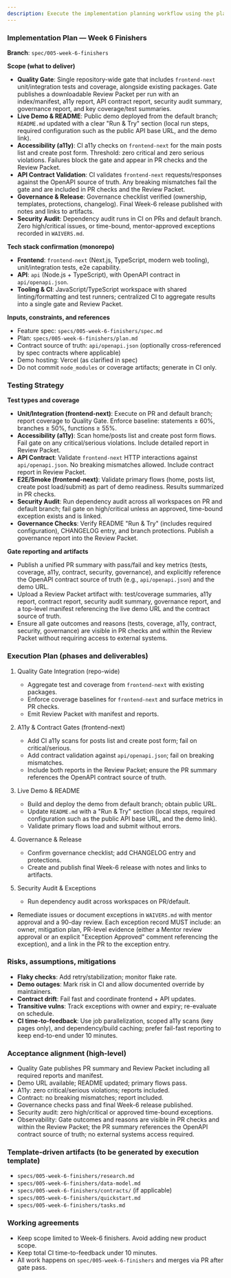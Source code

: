 ```yaml
---
description: Execute the implementation planning workflow using the plan template to generate design artifacts.
---
```


### Implementation Plan — Week 6 Finishers

**Branch**: `spec/005-week-6-finishers`

**Scope (what to deliver)**
- **Quality Gate**: Single repository-wide gate that includes `frontend-next` unit/integration tests and coverage, alongside existing packages. Gate publishes a downloadable Review Packet per run with an index/manifest, a11y report, API contract report, security audit summary, governance report, and key coverage/test summaries.
 - **Live Demo & README**: Public demo deployed from the default branch; `README.md` updated with a clear "Run & Try" section (local run steps, required configuration such as the public API base URL, and the demo link).
- **Accessibility (a11y)**: CI a11y checks on `frontend-next` for the main posts list and create post form. Threshold: zero critical and zero serious violations. Failures block the gate and appear in PR checks and the Review Packet.
- **API Contract Validation**: CI validates `frontend-next` requests/responses against the OpenAPI source of truth. Any breaking mismatches fail the gate and are included in PR checks and the Review Packet.
- **Governance & Release**: Governance checklist verified (ownership, templates, protections, changelog). Final Week-6 release published with notes and links to artifacts.
- **Security Audit**: Dependency audit runs in CI on PRs and default branch. Zero high/critical issues, or time-bound, mentor-approved exceptions recorded in `WAIVERS.md`.

**Tech stack confirmation (monorepo)**
- **Frontend**: `frontend-next` (Next.js, TypeScript, modern web tooling), unit/integration tests, e2e capability.
- **API**: `api` (Node.js + TypeScript), with OpenAPI contract in `api/openapi.json`.
- **Tooling & CI**: JavaScript/TypeScript workspace with shared linting/formatting and test runners; centralized CI to aggregate results into a single gate and Review Packet.

**Inputs, constraints, and references**
- Feature spec: `specs/005-week-6-finishers/spec.md`
- Plan: `specs/005-week-6-finishers/plan.md`
- Contract source of truth: `api/openapi.json` (optionally cross-referenced by spec contracts where applicable)
- Demo hosting: Vercel (as clarified in spec)
- Do not commit `node_modules` or coverage artifacts; generate in CI only.

### Testing Strategy

**Test types and coverage**
- **Unit/Integration (frontend-next)**: Execute on PR and default branch; report coverage to Quality Gate. Enforce baseline: statements ≥ 60%, branches ≥ 50%, functions ≥ 55%.
- **Accessibility (a11y)**: Scan home/posts list and create post form flows. Fail gate on any critical/serious violations. Include detailed report in Review Packet.
- **API Contract**: Validate `frontend-next` HTTP interactions against `api/openapi.json`. No breaking mismatches allowed. Include contract report in Review Packet.
- **E2E/Smoke (frontend-next)**: Validate primary flows (home, posts list, create post load/submit) as part of demo readiness. Results summarized in PR checks.
- **Security Audit**: Run dependency audit across all workspaces on PR and default branch; fail gate on high/critical unless an approved, time-bound exception exists and is linked.
- **Governance Checks**: Verify README "Run & Try" (includes required configuration), CHANGELOG entry, and branch protections. Publish a governance report into the Review Packet.

**Gate reporting and artifacts**
- Publish a unified PR summary with pass/fail and key metrics (tests, coverage, a11y, contract, security, governance), and explicitly reference the OpenAPI contract source of truth (e.g., `api/openapi.json`) and the demo URL.
 - Upload a Review Packet artifact with: test/coverage summaries, a11y report, contract report, security audit summary, governance report, and a top-level manifest referencing the live demo URL and the contract source of truth.
 - Ensure all gate outcomes and reasons (tests, coverage, a11y, contract, security, governance) are visible in PR checks and within the Review Packet without requiring access to external systems.

### Execution Plan (phases and deliverables)

1) Quality Gate Integration (repo-wide)
   - Aggregate test and coverage from `frontend-next` with existing packages.
   - Enforce coverage baselines for `frontend-next` and surface metrics in PR checks.
   - Emit Review Packet with manifest and reports.

2) A11y & Contract Gates (frontend-next)
   - Add CI a11y scans for posts list and create post form; fail on critical/serious.
   - Add contract validation against `api/openapi.json`; fail on breaking mismatches.
   - Include both reports in the Review Packet; ensure the PR summary references the OpenAPI contract source of truth.

3) Live Demo & README
   - Build and deploy the demo from default branch; obtain public URL.
   - Update `README.md` with a "Run & Try" section (local steps, required configuration such as the public API base URL, and the demo link).
   - Validate primary flows load and submit without errors.

4) Governance & Release
   - Confirm governance checklist; add CHANGELOG entry and protections.
   - Create and publish final Week-6 release with notes and links to artifacts.

5) Security Audit & Exceptions
   - Run dependency audit across workspaces on PR/default.
- Remediate issues or document exceptions in `WAIVERS.md` with mentor approval and a 90-day review. Each exception record MUST include: an owner, mitigation plan, PR-level evidence (either a Mentor review approval or an explicit "Exception Approved" comment referencing the exception), and a link in the PR to the exception entry.

### Risks, assumptions, mitigations
- **Flaky checks**: Add retry/stabilization; monitor flake rate.
- **Demo outages**: Mark risk in CI and allow documented override by maintainers.
- **Contract drift**: Fail fast and coordinate frontend + API updates.
- **Transitive vulns**: Track exceptions with owner and expiry; re-evaluate on schedule.
 - **CI time-to-feedback**: Use job parallelization, scoped a11y scans (key pages only), and dependency/build caching; prefer fail-fast reporting to keep end-to-end under 10 minutes.

### Acceptance alignment (high-level)
- Quality Gate publishes PR summary and Review Packet including all required reports and manifest.
- Demo URL available; README updated; primary flows pass.
- A11y: zero critical/serious violations; reports included.
- Contract: no breaking mismatches; report included.
- Governance checks pass and final Week-6 release published.
- Security audit: zero high/critical or approved time-bound exceptions.
 - Observability: Gate outcomes and reasons are visible in PR checks and within the Review Packet; the PR summary references the OpenAPI contract source of truth; no external systems access required.

### Template-driven artifacts (to be generated by execution template)
- `specs/005-week-6-finishers/research.md`
- `specs/005-week-6-finishers/data-model.md`
- `specs/005-week-6-finishers/contracts/` (if applicable)
- `specs/005-week-6-finishers/quickstart.md`
- `specs/005-week-6-finishers/tasks.md`

### Working agreements
- Keep scope limited to Week-6 finishers. Avoid adding new product scope.
- Keep total CI time-to-feedback under 10 minutes.
- All work happens on `spec/005-week-6-finishers` and merges via PR after gate pass.

